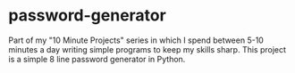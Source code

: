 # password-generator
Part of my "10 Minute Projects" series in which I spend between 5-10 minutes a day writing simple programs to keep my skills sharp. This project is a simple 8 line password generator in Python. 
